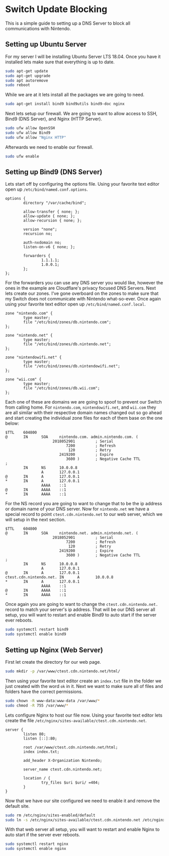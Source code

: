 # Switch Update Blocking

This is a simple guide to setting up a DNS Server to block all communications with Nintendo.

## Setting up Ubuntu Server

For my server I will be installing Ubuntu Server LTS 18.04. Once you have it installed lets make sure that everything is up to date.

```bash
sudo apt-get update
sudo apt-get upgrade
sudo apt autoremove
sudo reboot
```

While we are at it lets install all the packages we are going to need.

```bash
sudo apt-get install bind9 bind9utils bind9-doc nginx
```

Next lets setup our firewall. We are going to want to allow access to SSH, Bind9 (DNS Server), and Nginx (HTTP Server).

```bash
sudo ufw allow OpenSSH
sudo ufw allow Bind9
sudo ufw allow "Nginx HTTP"
```

Afterwards we need to enable our firewall.

```bash
sudo ufw enable
```

## Setting up Bind9 (DNS Server)

Lets start off by configuring the options file. Using your favorite text editor open up `/etc/bind/named.conf.options`.

```
options {
        directory "/var/cache/bind";

        allow-transfer { none; };
        allow-update { none; };
        allow-recursion { none; };

        version "none";
        recursion no;

        auth-nxdomain no;
        listen-on-v6 { none; };

        forwarders {
                1.1.1.1;
                1.0.0.1;
        };
};
```

For the forwarders you can use any DNS server you would like, however the ones in the example are Cloudflare's privacy focused DNS Servers. Next lets create our zones. I've gone overboard on the zones to make sure that my Switch does not communicate with Nintendo what-so-ever. Once again using your favorite text editor open up `/etc/bind/named.conf.local`.

```
zone "nintendo.com" {
        type master;
        file "/etc/bind/zones/db.nintendo.com";
};

zone "nintendo.net" {
        type master;
        file "/etc/bind/zones/db.nintendo.net";
};

zone "nintendowifi.net" {
        type master;
        file "/etc/bind/zones/db.nintendowifi.net";
};

zone "wii.com" {
        type master;
        file "/etc/bind/zones/db.wii.com";
};
```

Each one of these are domains we are going to spoof to prevent our Switch from calling home. For `nintendo.com`, `nintendowifi.net`, and `wii.com` they are all similar with their respective domain names changed out so go ahead and start creating the individual zone files for each of them base on the one below:

```
$TTL    604800
@       IN      SOA     nintendo.com. admin.nintendo.com. (
                     2018052901         ; Serial
                           7200         ; Refresh
                            120         ; Retry
                        2419200         ; Expire
                           3600 )       ; Negative Cache TTL
;
        IN      NS      10.0.0.8
                A       127.0.0.1
@       IN      A       127.0.0.1
*       IN      A       127.0.0.1
                AAAA    ::1
@       IN      AAAA    ::1
*       IN      AAAA    ::1
```

For the NS record you are going to want to change that to be the ip address or domain name of your DNS server. Now for `nintendo.net` we have a special record to point `ctest.cdn.nintendo.net` to our web server, which we will setup in the next section.

```
$TTL    604800
@       IN      SOA     nintendo.net. admin.nintendo.net. (
                     2018052901         ; Serial
                           7200         ; Refresh
                            120         ; Retry
                        2419200         ; Expire
                           3600 )       ; Negative Cache TTL
;
        IN      NS      10.0.0.8
                A       127.0.0.1
@       IN      A       127.0.0.1
ctest.cdn.nintendo.net. IN      A       10.0.0.8
*       IN      A       127.0.0.1
                AAAA    ::1
@       IN      AAAA    ::1
*       IN      AAAA    ::1
```

Once again you are going to want to change the `ctest.cdn.nintendo.net.` record to match your server's ip address. That will be our DNS server all setup, you will want to restart and enable Bind9 to auto start if the server ever reboots.

```bash
sudo systemctl restart bind9
sudo systemctl enable bind9
```

## Setting up Nginx (Web Server)

First let create the directory for our web page.

```bash
sudo mkdir -p /var/www/ctest.cdn.nintendo.net/html/
```

Then using your favorite text editor create an `index.txt` file in the folder we just created with the word `ok` in it. Next we want to make sure all of files and folders have the correct permissions.

```bash
sudo chown -R www-data:www-data /var/www/*
sudo chmod -R 755 /var/www/*
```

Lets configure Nginx to host our file now. Using your favorite text editor lets create the file `/etc/nginx/sites-available/ctest.cdn.nintendo.net`.

```
server {
        listen 80;
        listen [::]:80;

        root /var/www/ctest.cdn.nintendo.net/html;
        index index.txt;

        add_header X-Organization Nintendo;

        server_name ctest.cdn.nintendo.net;

        location / {
                try_files $uri $uri/ =404;
        }
}
```

Now that we have our site configured we need to enable it and remove the default site.

```bash
sudo rm /etc/nginx/sites-enabled/default
sudo ln -s /etc/nginx/sites-available/ctest.cdn.nintendo.net /etc/nginx/sites-enabled/ctest.cdn.nintendo.net
```

With that web server all setup, you will want to restart and enable Nginx to auto start if the server ever reboots.

```bash
sudo systemctl restart nginx
sudo systemctl enable nginx
```
